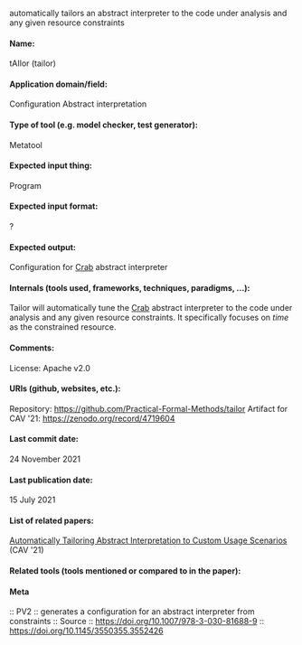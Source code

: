automatically tailors an abstract interpreter to the code under analysis and any given resource constraints

#### Name:
tAIlor (tailor)

#### Application domain/field:
Configuration
Abstract interpretation

#### Type of tool (e.g. model checker, test generator):
Metatool

#### Expected input thing:
Program

#### Expected input format:
?

#### Expected output:
Configuration for [Crab](Libraries/Crab.md) abstract interpreter

#### Internals (tools used, frameworks, techniques, paradigms, ...):
Tailor will automatically tune the [Crab](Libraries/Crab.md) abstract interpreter to the code under analysis and any given resource constraints.
It specifically focuses on *time* as the constrained resource.

#### Comments:
License: Apache v2.0

#### URIs (github, websites, etc.):
Repository: https://github.com/Practical-Formal-Methods/tailor
Artifact for CAV '21: https://zenodo.org/record/4719604

#### Last commit date:
24 November 2021

#### Last publication date:
15 July 2021

#### List of related papers:
[Automatically Tailoring Abstract Interpretation to Custom Usage Scenarios](https://doi.org/10.1007/978-3-030-81688-9_36) (CAV '21)

#### Related tools (tools mentioned or compared to in the paper):

#### Meta
:: PV2 :: generates a configuration for an abstract interpreter from constraints
:: Source :: https://doi.org/10.1007/978-3-030-81688-9 :: https://doi.org/10.1145/3550355.3552426
